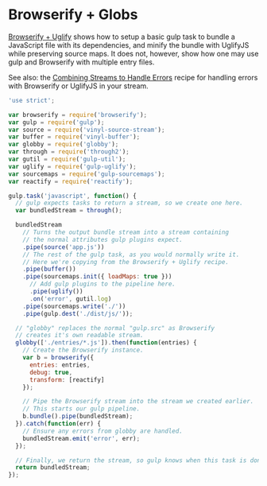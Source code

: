 # Browserify + Globs

[Browserify + Uglify](browserify-uglify-sourcemap.md) 
shows how to setup a basic gulp task to bundle a JavaScript file with its 
dependencies, and minify the bundle with UglifyJS while preserving source maps.
It does not, however, show how one may use gulp and Browserify with multiple 
entry files.

See also: the 
[Combining Streams to Handle Errors](combining-streams-to-handle-errors.md) 
recipe for handling errors with Browserify or UglifyJS in your stream.

``` javascript
'use strict';

var browserify = require('browserify');
var gulp = require('gulp');
var source = require('vinyl-source-stream');
var buffer = require('vinyl-buffer');
var globby = require('globby');
var through = require('through2');
var gutil = require('gulp-util');
var uglify = require('gulp-uglify');
var sourcemaps = require('gulp-sourcemaps');
var reactify = require('reactify');

gulp.task('javascript', function() {
  // gulp expects tasks to return a stream, so we create one here.
  var bundledStream = through();

  bundledStream
    // Turns the output bundle stream into a stream containing
    // the normal attributes gulp plugins expect.
    .pipe(source('app.js'))
    // The rest of the gulp task, as you would normally write it.
    // Here we're copying from the Browserify + Uglify recipe.
    .pipe(buffer())
    .pipe(sourcemaps.init({ loadMaps: true }))
      // Add gulp plugins to the pipeline here.
      .pipe(uglify())
      .on('error', gutil.log)
    .pipe(sourcemaps.write('./'))
    .pipe(gulp.dest('./dist/js/'));

  // "globby" replaces the normal "gulp.src" as Browserify
  // creates it's own readable stream.
  globby(['./entries/*.js']).then(function(entries) {
    // Create the Browserify instance.
    var b = browserify({
      entries: entries,
      debug: true,
      transform: [reactify]
    });

    // Pipe the Browserify stream into the stream we created earlier.
    // This starts our gulp pipeline.
    b.bundle().pipe(bundledStream);
  }).catch(function(err) {
    // Ensure any errors from globby are handled.
    bundledStream.emit('error', err);
  });

  // Finally, we return the stream, so gulp knows when this task is done.
  return bundledStream;
});
```
